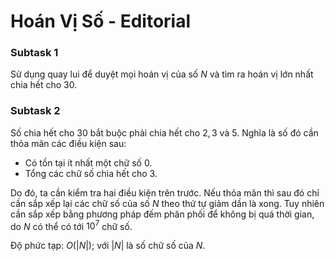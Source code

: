 # Hoán Vị Số - Editorial

### Subtask 1

Sử dụng quay lui để duyệt mọi hoán vị của số $N$ và tìm ra hoán vị lớn nhất chia hết cho $30$.

### Subtask 2

Số chia hết cho $30$ bắt buộc phải chia hết cho $2, 3$ và $5$. Nghĩa là số đó cần thỏa mãn các điều kiện sau:
- Có tồn tại ít nhất một chữ số $0$. 
- Tổng các chữ số chia hết cho $3$.

Do đó, ta cần kiểm tra hai điều kiện trên trước. Nếu thỏa mãn thì sau đó chỉ cần sắp xếp lại các chữ số của số $N$ theo thứ tự giảm dần là xong. Tuy nhiên cần sắp xếp bằng phương pháp đếm phân phối để không bị quá thời gian, do $N$ có thể có tới $10^7$ chữ số.

Độ phức tạp: $O\big(|N|\big);$ với $|N|$ là số chữ số của $N$.